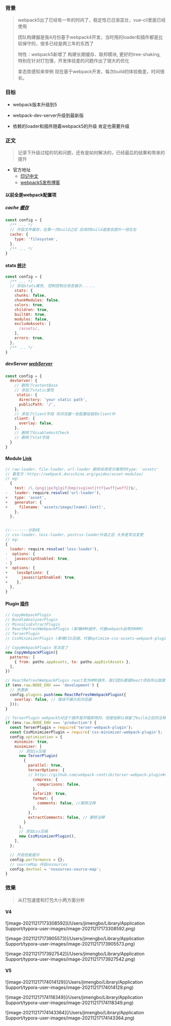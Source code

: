 ### 背景

> webpack5出了已经有一年的时间了，稳定性已日渐茁壮，vue-cli里面已经使用
>
> 团队构建器是我4月份基于webpack4开发，当时用的loader和插件都是比较保守的，很多已经是两三年的东西了
>
> 特性：webpack5新增了 构建长期缓存、联邦模块, 更好的tree-shaking, 特别在针对打包慢，开发体验差的问题作出了很大的优化
>
> 拿态势感知来举例 现在基于webpack开发，每次build的体验极差，时间很长。

### 目标

- webpack版本升级到5

- webpack-dev-server升级到最新版

- 依赖的loader和插件随着webpack5的升级 肯定也需要升级

### 正文

> 记录下升级过程的坑和问题，还有是如何解决的，已经最后的结果和带来的提升

- 官方地址
  - [印记中文](https://juejin.cn/post/6882663278712094727)
  - [webpack5发布博客](https://webpack.docschina.org/blog/2020-10-10-webpack-5-release/)

#### 以前全是webpack配置项

##### cache [缓存](https://webpack.docschina.org/configuration/cache/#cache)

```js
const config = {
  /** ... */
  // 开启文件缓存，在第一次build之后 后续的build速度会提升一倍左右
  cache: {
    type: 'filesystem',
  },
  /** ... */
}
```

#### stats [统计](https://webpack.docschina.org/configuration/stats/)

```js
const config = {
  /** ... */
  // 添加stats属性, 控制控制台信息展示......
	stats: {
    chunks: false,
    chunkModules: false,
    colors: true,
    children: true,
    builtAt: true,
    modules: false,
    excludeAssets: [
      /assets/,
    ],
    errors: true,
  },
  /** ... */
}
```

##### devServer [webServer](https://webpack.docschina.org/configuration/dev-server/)

```js
const config = {
  devServer: {
    // 删除了contentBase
    // 添加了static属性
     static: {
      directory: 'your static path',
      publicPath: '/',
    },
    // 添加了client字段 将浏览器一些配置组装到client中
    client: {
      overlay: false,
    },
    // 删除了disableHostCheck
    // 删除了stat字段
  }
}
```

#### Module [Link](https://webpack.docschina.org/configuration/module/)

```js
// raw-loader、file-loader、url-loader 删除采用官方推荐的type: 'assets'
// 看官方：https://webpack.docschina.org/guides/asset-modules/
// eg:
  {
    test: /\.(png|jpe?g|gif|bmp|svg|eot|ttf|woff|woff2)$/,
-   loader: require.resolve('url-loader'),
+   type: 'asset',
+   generator: {
+     filename: 'assets/image/[name].[ext]',
    },
  },


//--------分割线
// css-loader、less-loader、postcss-loader升级之后 大多是写法变更
// eg: 
{
  loader: require.resolve('less-loader'),
-  options: {
- 	javascriptEnabled: true,
- }
+  options: {
+    lessOptions: {
+      javascriptEnabled: true,
+    },
  },
}
```

#### Plugin [插件](https://webpack.docschina.org/plugins/)

```js
// CopyWebpackPlugin
// BundleAnalyzerPlugin
// MinniCssExtractPlugin
// ReactRefreshWebpackPlugin (新增HMR插件，代替webpack自带的HRM)
// TerserPlugin
// CssMinimizerPlugin (新增CSS压缩，代替optimize-css-assets-webpack-plugin -> 不支持5)

// CopyWebpackPlugin 写法变了
new CopyWebpackPlugin({
  patterns: [
    { from: paths.appAssets, to: paths.appDistAssets },
  ],
})

// ReactRefreshWebpackPlugin react官方HMR插件，我们团队都是React项目所以就直接拿来用了，他可以帮我们在每一个文件的最后注入Module.hot.accept() 类似react-hot-loader
if (env.raw.NODE_ENV === 'development') {
  // 热更新
  config.plugins.push(new ReactRefreshWebpackPlugin({
    overlay: false, // 错误不展示到浏览器
  }));
}

// TerserPlugin webpack5对这个插件是开箱即用的，但是他默认保留了build之后的注释，导致代码大小增大两倍不止，我们还是要自定义下
if (env.raw.NODE_ENV === 'production') {
  const TerserPlugin = require('terser-webpack-plugin');
  const CssMinimizerPlugin = require('css-minimizer-webpack-plugin');
  config.optimization = {
    minimize: true,
    minimizer: [
      // 添加js压缩
      new TerserPlugin(
        {
          parallel: true,
          terserOptions: {
          // https://github.com/webpack-contrib/terser-webpack-plugin#terseroptions
            compress: {
              comparisons: false,
            },
            safari10: true,
            format: {
              comments: false, //删除注释
            },
          },
          extractComments: false, // 删除注释
        }
      ),
      // 添加css压缩
      new CssMinimizerPlugin(),
    ],
  };

  // 开启性能提示
  config.performance = {};
  // sourceMap 开启nosources
  config.devtool = 'nosources-source-map';
}

```

### 效果

> 从打包速度和打包大小两方面分析

#### V4

![image-20211217173308592](/Users/jimengbo/Library/Application Support/typora-user-images/image-20211217173308592.png)

![image-20211217173905573](/Users/jimengbo/Library/Application Support/typora-user-images/image-20211217173905573.png)

![image-20211217173927542](/Users/jimengbo/Library/Application Support/typora-user-images/image-20211217173927542.png)

#### V5

![image-20211217174014129](/Users/jimengbo/Library/Application Support/typora-user-images/image-20211217174014129.png)

![image-20211217174118349](/Users/jimengbo/Library/Application Support/typora-user-images/image-20211217174118349.png)

![image-20211217174143364](/Users/jimengbo/Library/Application Support/typora-user-images/image-20211217174143364.png)